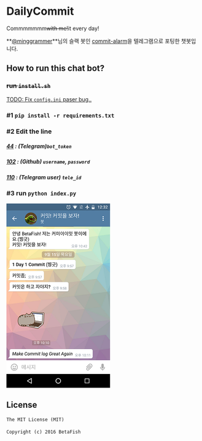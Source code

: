 # DailyCommit
Commmmmmm~~with me!~~it every day!

**[@minggrammer](https://github.com/minggrammer)**님의 슬랙 봇인 [commit-alarm](https://github.com/geekhub-lab/commit-alarm)을 텔레그램으로 포팅한 챗봇입니다.

## How to run this chat bot?
### ~~run `install.sh`~~
[TODO: Fix `config.ini` paser bug..](https://github.com/MuhunKim/DailyCommit/blob/master/index.py#L25)

### \#1 `pip install -r requirements.txt`

### \#2 Edit the line

##### [44](https://github.com/MuhunKim/DailyCommit/blob/master/index.py#L44) : (Telegram)`bot_token`

##### [102](https://github.com/MuhunKim/DailyCommit/blob/master/index.py#L102) : (Github) `username`, `password`

##### [110](https://github.com/MuhunKim/DailyCommit/blob/master/index.py#L110) : (Telegram user) `tele_id`

### \#3 run `python index.py`
![](screenshot.png)

## License
```
The MIT License (MIT)

Copyright (c) 2016 BetaFish
```